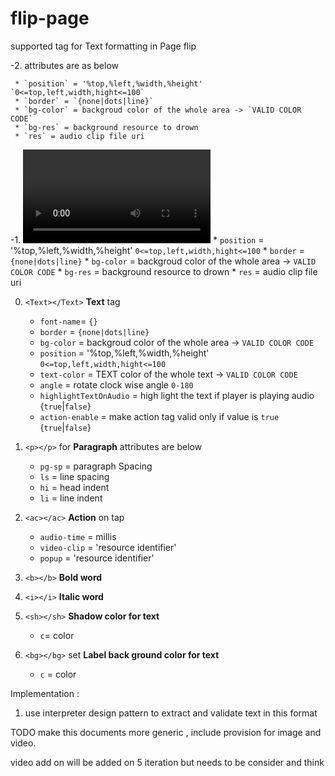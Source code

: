 # flip-page
supported tag for Text formatting in Page flip

-2. <Audio res=''></Audio> attributes are as below
 
     * `position` = '%top,%left,%width,%height' `0<=top,left,width,hight<=100`
     * `border` = `{none|dots|line}`
     * `bg-color` = backgroud color of the whole area -> `VALID COLOR CODE`
     * `bg-res` = background resource to drown
     * `res` = audio clip file uri

-1. <Video res=''></Video>
     * `position` = '%top,%left,%width,%height' `0<=top,left,width,hight<=100`
     * `border` = `{none|dots|line}`
     * `bg-color` = backgroud color of the whole area -> `VALID COLOR CODE`
     * `bg-res` = background resource to drown
     * `res` = audio clip file uri

0. `<Text></Text>` **Text** tag
      * `font-name`= `{}`
      * `border` = `{none|dots|line}`
      * `bg-color` = backgroud color of the whole area -> `VALID COLOR CODE`
      * `position` = '%top,%left,%width,%height' `0<=top,left,width,hight<=100`
      * `text-color` = TEXT color of the whole text -> `VALID COLOR CODE`
      * `angle` = rotate clock wise angle `0-180`
      * `highlightTextOnAudio` =  high light the text if player is playing audio {`true`|`false`}
      * `action-enable` = make action tag valid only if value is `true` {`true`|`false`}

1. `<p></p>` for **Paragraph**  attributes are below
    * `pg-sp` = paragraph Spacing
    * `ls` = line spacing
    * `hi` = head indent
    * `li` = line indent

2. `<ac></ac>` **Action** on tap
     * `audio-time` = millis
     * `video-clip` = 'resource identifier'
     * `popup` = 'resource identifier'

3. `<b></b>` **Bold word**

4. `<i></i>` **Italic word**

5.  `<sh></sh>` **Shadow color for text**
    * `c`= color

6. `<bg></bg>` set **Label back ground color for text**
    * `c` = color



Implementation :

  1. use interpreter design pattern to extract and validate text in this format
  
  TODO make this documents more generic , include provision for image and video. 
  
  video add on will be added on 5 iteration but needs to be consider and think
